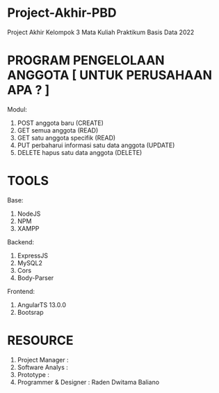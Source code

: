 # Project-Akhir-PBD
Project Akhir Kelompok 3 Mata Kuliah Praktikum Basis Data 2022

# PROGRAM PENGELOLAAN ANGGOTA [ UNTUK PERUSAHAAN APA ? ]
Modul:
1. POST anggota baru (CREATE)
2. GET semua anggota (READ)
3. GET satu anggota specifik (READ)
4. PUT perbaharui informasi satu data anggota (UPDATE)
5. DELETE hapus satu data anggota (DELETE)

# TOOLS
Base:
1. NodeJS
2. NPM
3. XAMPP

Backend:
1. ExpressJS
2. MySQL2
3. Cors
4. Body-Parser

Frontend:
1. AngularTS 13.0.0
2. Bootsrap

# RESOURCE
1. Project Manager : 
2. Software Analys :
3. Prototype :
4. Programmer & Designer : Raden Dwitama Baliano


